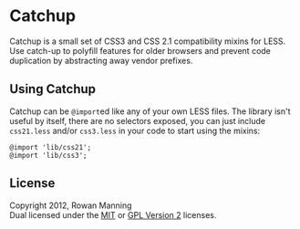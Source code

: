 
Catchup
=======

Catchup is a small set of CSS3 and CSS 2.1 compatibility mixins
for LESS. Use catch-up to polyfill features for older browsers
and prevent code duplication by abstracting away vendor
prefixes.


Using Catchup
-------------

Catchup can be `@import`ed like any of your own LESS files. The
library isn't useful by itself, there are no selectors exposed,
you can just include `css21.less` and/or `css3.less` in your
code to start using the mixins:

    @import 'lib/css21';
    @import 'lib/css3';


License
-------

Copyright 2012, Rowan Manning  
Dual licensed under the [MIT][mit] or [GPL Version 2][gpl2]
licenses.


[gpl2]: http://opensource.org/licenses/gpl-2.0.php
[mit]: http://opensource.org/licenses/mit-license.php
